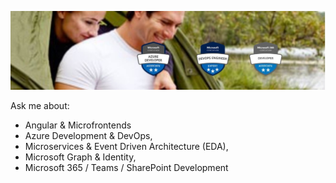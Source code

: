 ![header](_images/header.jpg)

Ask me about: 
- Angular & Microfrontends
- Azure Development & DevOps, 
- Microservices & Event Driven Architecture (EDA), 
- Microsoft Graph & Identity,
- Microsoft 365 / Teams / SharePoint Development
